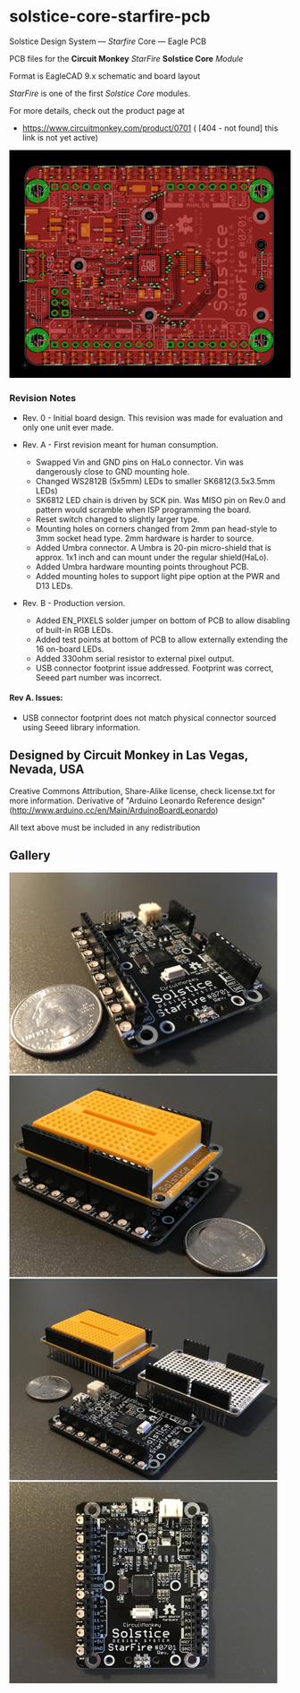 # solstice-core-starfire-pcb
Solstice Design System —  *Starfire* Core —  Eagle PCB

PCB files for the **Circuit Monkey** *StarFire*  **Solstice Core** *Module*

Format is EagleCAD 9.x schematic and board layout

*StarFire* is one of the first *Solstice Core* modules.

For more details, check out the product page at

  * https://www.circuitmonkey.com/product/0701   ( [404 - not found] this link is not yet active)


![PCB CAD Image](images/pcb-image.png)

### Revision Notes
* Rev. 0 - Initial board design.  This revision was made for evaluation and only
one unit ever made.

* Rev. A - First revision meant for human consumption.
  * Swapped Vin and GND pins on HaLo connector.   Vin was dangerously close to GND mounting hole.
  * Changed WS2812B (5x5mm) LEDs to smaller SK6812(3.5x3.5mm LEDs)
  * SK6812 LED chain is driven by SCK pin.  Was MISO pin on Rev.0 and pattern would scramble when ISP programming the board.
  * Reset switch changed to slightly larger type.
  * Mounting holes on corners changed from 2mm pan head-style to 3mm socket head type.  2mm hardware is harder to source.
  * Added Umbra connector.  A Umbra is 20-pin micro-shield that is approx. 1x1 inch and can mount under the regular shield(HaLo).
  * Added Umbra hardware mounting points throughout PCB.
  * Added mounting holes to support light pipe option at the PWR and D13 LEDs.

* Rev. B - Production version.
  * Added EN_PIXELS solder jumper on bottom of PCB to allow disabling of built-in RGB LEDs.
  * Added test points at bottom of PCB to allow externally extending the 16 on-board LEDs.
  * Added 330ohm serial resistor to external pixel output.
  * USB connector footprint issue addressed.  Footprint was correct, Seeed part number was incorrect.

#### Rev A. Issues:
 * USB connector footprint does not match physical connector sourced using Seeed library information.


## Designed by Circuit Monkey in Las Vegas, Nevada, USA
Creative Commons Attribution, Share-Alike license, check license.txt for more information. Derivative of "Arduino Leonardo Reference design" (http://www.arduino.cc/en/Main/ArduinoBoardLeonardo)

All text above must be included in any redistribution

## Gallery
<img src="images/solstice-a-1.JPG" width="480">
<img src="images/solstice-a-2.JPG" width="480">
<img src="images/solstice-a-3.JPG" width="480">
<img src="images/solstice-a-4.JPG" width="480">
